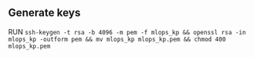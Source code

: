 ## Generate keys
RUN
`ssh-keygen -t rsa -b 4096 -m pem -f mlops_kp && openssl rsa -in mlops_kp -outform pem && mv mlops_kp mlops_kp.pem && chmod 400 mlops_kp.pem`